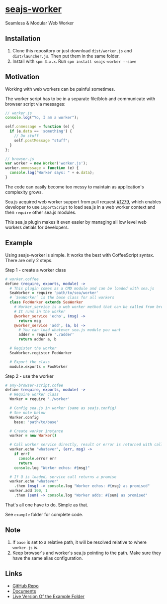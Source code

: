 # [seajs-worker](https://github.com/akfish/seajs-worker)

Seamless & Modular Web Worker

## Installation

1. Clone this repository or just download `dist/worker.js` and `dist/launcher.js`.
Then put them in the same folder.
2. Install with `spm 3.x.x`. Run `spm install seajs-worker --save`

## Motivation

Working with web workers can be painful sometimes.

The worker script has to be in a separate file/blob
and communicate with browser script via messages:

```js
// worker.js
console.log("Yo, I am a worker");

self.onmessage = function (e) {
  if (e.data == 'something') {
    // Do stuff
    self.postMessage "stuff";  
  }
};
```

```js
// browser.js
var worker = new Worker('worker.js');
worker.onmessage = function (e) {
  console.log("Worker says: " + e.data);
}
```

The code can easily become too messy to maintain as application's complexity grows.

Sea.js acquired web worker support from pull request [#1279](https://github.com/seajs/seajs/pull/1279),
which enables developer to use `importScript` to load sea.js in a web worker context and then `require`
other sea.js modules.

This sea.js plugin makes it even easier by managing all low level web workers detials for developers.

## Example

Using seajs-worker is simple. It works the best with CoffeeScript syntax. There are only 2 steps.

Step 1 - create a worker class

```coffee
# worker.coffee
define (require, exports, module) ->
  # This plugin comes as a CMD module and can be loaded with sea.js
  SeaWorker = require 'path/to/sea/worker'
  # `SeaWorker` is the base class for all workers
  class FooWorker extends SeaWorker
    # Worker_service is a web worker method that can be called from browser side
    # It runs in the worker
    @worker_service 'echo', (msg) ->
      return msg
    @worker_service 'add', (a, b) ->
      # You can load whatever sea.js module you want
      adder = require './adder'
      return adder a, b

  # Register the worker
  SeaWorker.register FooWorker

  # Export the class
  module.exports = FooWorker
```

Step 2 - use the worker

```coffee
# any-browser-script.cofee
define (require, exports, module) ->
  # Require worker class
  Worker = require './worker'

  # Config sea.js in worker (same as seajs.config)
  # See note below
  Worker.config
    base: 'path/to/base'

  # Create worker instance
  worker = new Worker()

  # Call worker service directly, result or error is returned with callback
  worker.echo "whatever", (err, msg) ->
    if err?
      console.error err
      return
    console.log "Worker echos: #{msg}"

  # If Q is loaded, service call returns a promise
  worker.echo "whatever"
    .then (msg) -> console.log "Worker echos: #{msg} as promised"
  worker.add 100, 1
    .then (sum) -> console.log "Worker adds: #{sum} as promised"
```

That's all one have to do. Simple as that.

See `example` folder for complete code.

## Note

1. If `base` is set to a relative path, it will be resolved relative to where `worker.js` is.
2. Keep browser's and worker's sea.js pointing to the path. Make sure they have the same alias configuration.

## Links

* [GitHub Repo](https://github.com/akfish/seajs-worker)
* [Documents](http://catx.me/seajs-worker/)
* [Live Version Of the Example Folder](http://catx.me/seajs-worker/example/)
